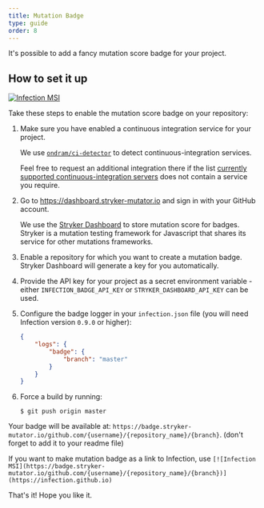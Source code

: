```yaml
---
title: Mutation Badge
type: guide
order: 8
---
```


It's possible to add a fancy mutation score badge for your project. 

## How to set it up

[![Infection MSI](https://badge.stryker-mutator.io/github.com/infection/infection/master)](https://infection.github.io)

Take these steps to enable the mutation score badge on your repository:

1. Make sure you have enabled a continuous integration service for your project. 

   We use [`ondram/ci-detector`](https://github.com/OndraM/ci-detector) to detect continuous-integration services.  
   
   Feel free to request an additional integration there if the list [currently supported continuous-integration servers](https://github.com/OndraM/ci-detector#supported-continuous-integration-servers) does not contain a service you require.

2. Go to https://dashboard.stryker-mutator.io and sign in with your GitHub account. 

   We use the [Stryker Dashboard](https://dashboard.stryker-mutator.io/) to store mutation score for badges. Stryker is a mutation testing framework for Javascript that shares its service for other mutations frameworks.

3. Enable a repository for which you want to create a mutation badge. Stryker Dashboard will generate a key for you automatically. 

4. Provide the API key for your project as a secret environment variable - either `INFECTION_BADGE_API_KEY` or `STRYKER_DASHBOARD_API_KEY` can be used.

5. Configure the badge logger in your `infection.json` file (you will need Infection version `0.9.0` or higher):

    ```json
    {
        "logs": {
            "badge": {
                "branch": "master"
            }
        }
    }
    ```

6. Force a build by running:

   ```shell
   $ git push origin master
   ```

Your badge will be available at: `https://badge.stryker-mutator.io/github.com/{username}/{repository_name}/{branch}`. (don't forget to add it to your readme file)

If you want to make mutation badge as a link to Infection, use `[![Infection MSI](https://badge.stryker-mutator.io/github.com/{username}/{repository_name}/{branch})](https://infection.github.io)`

That's it! Hope you like it.
